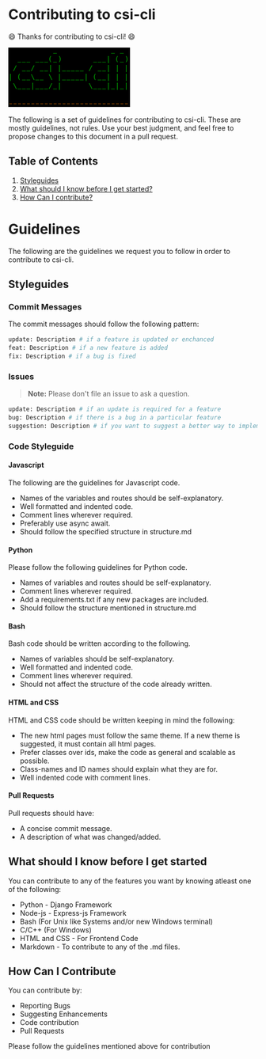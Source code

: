 # Contributing to csi-cli

:smile: Thanks for contributing to csi-cli! :smile:

![csi-cli](https://raw.githubusercontent.com/csivitu/CSI-WebApp-Template/unix/csi-cli.png)

The following is a set of guidelines for contributing to csi-cli. These are mostly guidelines, not rules. Use your best judgment, and feel free to propose changes to this document in a pull request.

## Table of Contents

1. [Styleguides](#styleguides)
2. [What should I know before I get started?](#what-should-i-know-before-i-get-started)
3. [How Can I contribute?](#how-can-i-contribute)

# Guidelines
The following are the guidelines we request you to follow in order to contribute to csi-cli.

## Styleguides

### Commit Messages

The commit messages should follow the following pattern:
```bash
update: Description # if a feature is updated or enchanced
feat: Description # if a new feature is added
fix: Description # if a bug is fixed
```
### Issues

> **Note:** Please don't file an issue to ask a question.
```bash
update: Description # if an update is required for a feature
bug: Description # if there is a bug in a particular feature
suggestion: Description # if you want to suggest a better way to implement a feature
```
### Code Styleguide
#### Javascript
The following are the guidelines for Javascript code.
  - Names of the variables and routes should be self-explanatory.
  - Well formatted and indented code.
  - Comment lines wherever required.
  - Preferably use async await.
  - Should follow the specified structure in structure.md

#### Python
Please follow the following guidelines for Python code.
  - Names of variables and routes should be self-explanatory.
  - Comment lines wherever required.
  - Add a requirements.txt if any new packages are included.
  - Should follow the structure mentioned in structure.md

#### Bash
Bash code should be written according to the following.
  - Names of variables should be self-explanatory.
  - Well formatted and indented code.
  - Comment lines wherever required.
  - Should not affect the structure of the code already written.

#### HTML and CSS
HTML and CSS code should be written keeping in mind the following:
  - The new html pages must follow the same theme. If a new theme is suggested, it must contain all html pages.
  - Prefer classes over ids, make the code as general and scalable as possible.
  - Class-names and ID names should explain what they are for.
  - Well indented code with comment lines.

#### Pull Requests
Pull requests should have:
  - A concise commit message.
  - A description of what was changed/added.

## What should I know before I get started
You can contribute to any of the features you want by knowing atleast one of the following:

  - Python - Django Framework
  - Node-js - Express-js Framework
  - Bash (For Unix like Systems and/or new Windows terminal)
  - C/C++ (For Windows)
  - HTML and CSS - For Frontend Code
  - Markdown - To contribute to any of the .md files.

## How Can I Contribute
You can contribute by:
  - Reporting Bugs
  - Suggesting Enhancements
  - Code contribution
  - Pull Requests

Please follow the guidelines mentioned above for contribution
